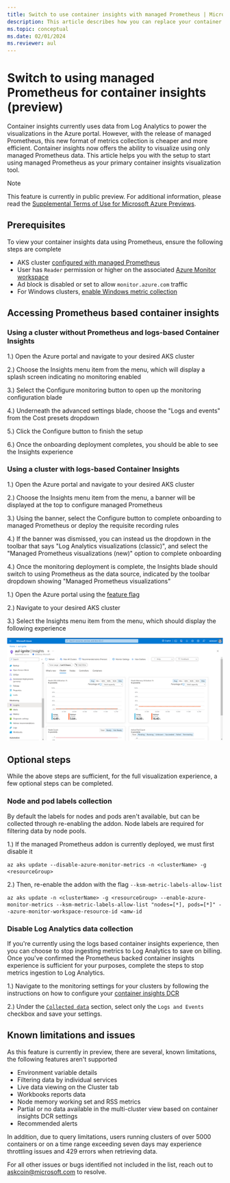 ```yaml
---
title: Switch to use container insights with managed Prometheus | Microsoft Docs
description: This article describes how you can replace your container insights visualizations to use Prometheus metrics
ms.topic: conceptual
ms.date: 02/01/2024
ms.reviewer: aul
---
```


# Switch to using managed Prometheus for container insights (preview)

Container insights currently uses data from Log Analytics to power the visualizations in the Azure portal. However, with the release of managed Prometheus, this new format of metrics collection is cheaper and more efficient. Container insights now offers the ability to visualize using only managed Prometheus data. This article helps you with the setup to start using managed Prometheus as your primary container insights visualization tool.

> [!Note]
> This feature is currently in public preview. For additional information, please read the [Supplemental Terms of Use for Microsoft Azure Previews](https://azure.microsoft.com/support/legal/preview-supplemental-terms).

## Prerequisites

To view your container insights data using Prometheus, ensure the following steps are complete

* AKS cluster [configured with managed Prometheus](./kubernetes-monitoring-enable.md#existing-cluster-prometheus-only)
* User has `Reader` permission or higher on the associated [Azure Monitor workspace](../essentials/azure-monitor-workspace-overview.md)
* Ad block is disabled or set to allow `monitor.azure.com` traffic
* For Windows clusters, [enable Windows metric collection](./kubernetes-monitoring-enable.md#enable-windows-metrics-collection-preview)

## Accessing Prometheus based container insights

### Using a cluster without Prometheus and logs-based Container Insights

1.) Open the Azure portal and navigate to your desired AKS cluster

2.) Choose the Insights menu item from the menu, which will display a splash screen indicating no monitoring enabled

3.) Select the Configure monitoring button to open up the monitoring configuration blade

4.) Underneath the advanced settings blade, choose the "Logs and events" from the Cost presets dropdown

5.) Click the Configure button to finish the setup

6.) Once the onboarding deployment completes, you should be able to see the Insights experience

### Using a cluster with logs-based Container Insights

1.) Open the Azure portal and navigate to your desired AKS cluster

2.) Choose the Insights menu item from the menu, a banner will be displayed at the top to configure managed Prometheus

3.) Using the banner, select the Configure button to complete onboarding to managed Prometheus or deploy the requisite recording rules

4.) If the banner was dismissed, you can instead us the dropdown in the toolbar that says "Log Analytics visualizations (classic)", and select the "Managed Prometheus visualizations (new)" option to complete onboarding

4.) Once the monitoring deployment is complete, the Insights blade should switch to using Prometheus as the data source, indicated by the toolbar dropdown showing "Managed Prometheus visualizations"

1.) Open the Azure portal using the [feature flag](https://aka.ms/civ2)

2.) Navigate to your desired AKS cluster

3.) Select the Insights menu item from the menu, which should display the following experience

![Screenshot of AKS cluster with Prometheus based container insights.](media/container-insights-experience-v2/container-insights-prometheus-based.png)

## Optional steps

While the above steps are sufficient, for the full visualization experience, a few optional steps can be completed.

### Node and pod labels collection 

By default the labels for nodes and pods aren't available, but can be collected through re-enabling the addon. Node labels are required for filtering data by node pools.

1.) If the managed Prometheus addon is currently deployed, we must first disable it

```azurecli
az aks update --disable-azure-monitor-metrics -n <clusterName> -g <resourceGroup>
```

2.) Then, re-enable the addon with the flag `--ksm-metric-labels-allow-list`
    
```azurecli
az aks update -n <clusterName> -g <resourceGroup> --enable-azure-monitor-metrics --ksm-metric-labels-allow-list "nodes=[*], pods=[*]" --azure-monitor-workspace-resource-id <amw-id
```

### Disable Log Analytics data collection

If you're currently using the logs based container insights experience, then you can choose to stop ingesting metrics to Log Analytics to save on billing. Once you've confirmed the Prometheus backed container insights experience is sufficient for your purposes, complete the steps to stop metrics ingestion to Log Analytics.

1.) Navigate to the monitoring settings for your clusters by following the instructions on how to configure your [container insights DCR](./container-insights-data-collection-dcr.md#configure-data-collection)

2.) Under the [`Collected data`](./container-insights-data-collection-dcr.md#collected-data) section, select only the `Logs and Events` checkbox and save your settings.

## Known limitations and issues

As this feature is currently in preview, there are several, known limitations, the following features aren't supported

* Environment variable details
* Filtering data by individual services
* Live data viewing on the Cluster tab
* Workbooks reports data
* Node memory working set and RSS metrics
* Partial or no data available in the multi-cluster view based on container insights DCR settings
* Recommended alerts

In addition, due to query limitations, users running clusters of over 5000 containers or on a time range exceeding seven days may experience throttling issues and 429 errors when retrieving data.

For all other issues or bugs identified not included in the list, reach out to askcoin@microsoft.com to resolve.
